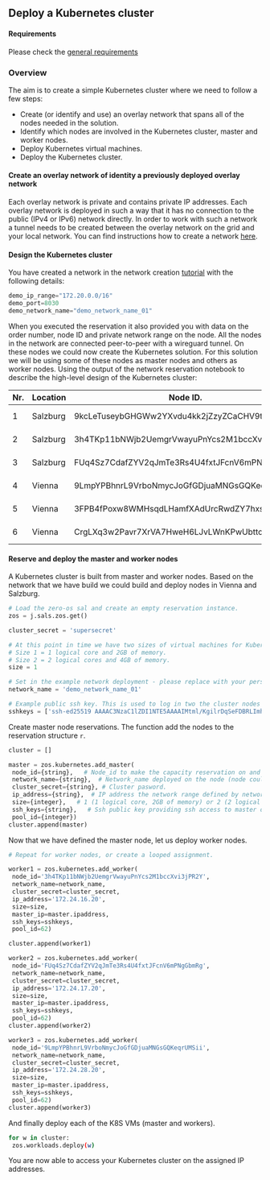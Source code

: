 ## Deploy a Kubernetes cluster

#### Requirements

Please check the [general requirements](code)

### Overview
The aim is to create a simple Kubernetes cluster where we need to follow a few steps:
- Create (or identify and use) an overlay network that spans all of the nodes needed in the solution.
- Identify which nodes are involved in the Kubernetes cluster, master and worker nodes.
- Deploy Kubernetes virtual machines.
- Deploy the Kubernetes cluster.

#### Create an overlay network of identity a previously deployed overlay network

Each overlay network is private and contains private IP addresses. Each overlay network is deployed in such a way that it has no connection to the public (IPv4 or IPv6) network directly. In order to work with such a network a tunnel needs to be created between the overlay network on the grid and your local network. You can find instructions how to create a network [here](code_network).



#### Design the Kubernetes cluster

You have created a network in the network creation [tutorial](code_network) with the following details:

```python
demo_ip_range="172.20.0.0/16"
demo_port=8030
demo_network_name="demo_network_name_01"
```

When you executed the reservation it also provided you with data on the order number, node ID and private network range on the node. All the nodes in the network are connected peer-to-peer with a wireguard tunnel. On these nodes we could now create the Kubernetes solution. For this solution we will be using some of these nodes as master nodes and others as worker nodes. Using the output of the network reservation notebook to describe the high-level design of the Kubernetes cluster:

| Nr. | Location | Node ID. | IPV4 network | Function. |
|--------|---|---|---|---|
| 1 | Salzburg | 9kcLeTuseybGHGWw2YXvdu4kk2jZzyZCaCHV9t6Axqqx | 172.20.15.0/24 | Master node |
| 2 | Salzburg | 3h4TKp11bNWjb2UemgrVwayuPnYcs2M1bccXvi3jPR2Y | 172.20.16.0/24 | Worker node |
| 3 | Salzburg | FUq4Sz7CdafZYV2qJmTe3Rs4U4fxtJFcnV6mPNgGbmRg | 172.20.17.0/24 | Worker node |
| 4 | Vienna | 9LmpYPBhnrL9VrboNmycJoGfGDjuaMNGsGQKeqrUMSii | 172.20.28.0/24 | Worker node |
| 5 | Vienna | 3FPB4fPoxw8WMHsqdLHamfXAdUrcRwdZY7hxsFQt3odL | 172.20.29.0/24 | Worker node |
| 6 | Vienna | CrgLXq3w2Pavr7XrVA7HweH6LJvLWnKPwUbttcNNgJX7 | 172.20.30.0/24 | Worker node |


#### Reserve and deploy the master and worker nodes

A Kubernetes cluster is built from master and worker nodes. Based on the network that we have build we could build and deploy nodes in Vienna and Salzburg.


```python
# Load the zero-os sal and create an empty reservation instance.
zos = j.sals.zos.get()

cluster_secret = 'supersecret'

# At this point in time we have two sizes of virtual machines for Kubernetes clusters.
# Size 1 = 1 logical core and 2GB of memory.
# Size 2 = 2 logical cores and 4GB of memory.
size = 1

# Set in the example network deployment - please replace with your personal network name.
network_name = 'demo_network_name_01'

# Example public ssh key. This is used to log in two the cluster nodes - please replace with you own ssh-key.
sshkeys = ['ssh-ed25519 AAAAC3NzaC1lZDI1NTE5AAAAIMtml/KgilrDqSeFDBRLImhoAfIqikR2N9XH3pVbb7ex zaibon@tesla']
```

Create master node reservations. The function add the nodes to the reservation structure `r`.

```python
cluster = []

master = zos.kubernetes.add_master(
 node_id={string},   # Node_id to make the capacity reservation on and deploy the Flist.
 network_name={string},  # Network_name deployed on the node (node could have multiple private networks).
 cluster_secret={string}, # Cluster pasword.
 ip_address={string},  # IP address the network range defined by network_name on the node.
 size={integer},   # 1 (1 logical core, 2GB of memory) or 2 (2 logical cores and 4GB of memory).
 ssh_keys={string},   # Ssh public key providing ssh access to master of worker vm's.
 pool_id={integer})
cluster.append(master)
```

Now that we have defined the master node, let us deploy worker nodes.

```python
# Repeat for worker nodes, or create a looped assignment.

worker1 = zos.kubernetes.add_worker(
 node_id='3h4TKp11bNWjb2UemgrVwayuPnYcs2M1bccXvi3jPR2Y',
 network_name=network_name,
 cluster_secret=cluster_secret,
 ip_address='172.24.16.20',
 size=size,
 master_ip=master.ipaddress,
 ssh_keys=sshkeys,
 pool_id=62)

cluster.append(worker1)

worker2 = zos.kubernetes.add_worker(
 node_id='FUq4Sz7CdafZYV2qJmTe3Rs4U4fxtJFcnV6mPNgGbmRg',
 network_name=network_name,
 cluster_secret=cluster_secret,
 ip_address='172.24.17.20',
 size=size,
 master_ip=master.ipaddress,
 ssh_keys=sshkeys,
 pool_id=62)
cluster.append(worker2)

worker3 = zos.kubernetes.add_worker(
 node_id='9LmpYPBhnrL9VrboNmycJoGfGDjuaMNGsGQKeqrUMSii',
 network_name=network_name,
 cluster_secret=cluster_secret,
 ip_address='172.24.28.20',
 size=size,
 master_ip=master.ipaddress,
 ssh_keys=sshkeys,
 pool_id=62)
cluster.append(worker3)
```

And finally deploy each of the K8S VMs (master and workers).

```bash
for w in cluster:
 zos.workloads.deploy(w)
```

You are now able to access your Kubernetes cluster on the assigned IP addresses.